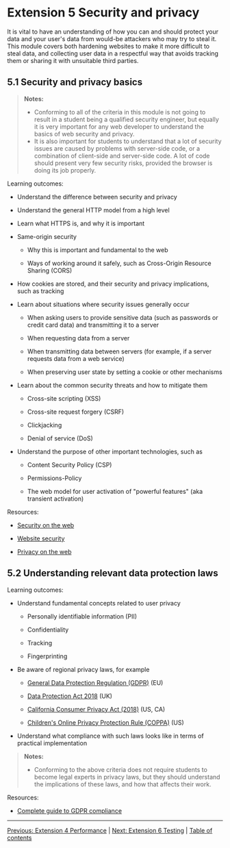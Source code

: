 # Extension 5 Security and privacy

It is vital to have an understanding of how you can and should protect your data and your user's data from would-be attackers who may try to steal it. This module covers both hardening websites to make it more difficult to steal data, and collecting user data in a respectful way that avoids tracking them or sharing it with unsuitable third parties.

## 5.1 Security and privacy basics

> **Notes:**
>
> - Conforming to all of the criteria in this module is not going to result in a student being a qualified security engineer, but equally it is very important for any web developer to understand the basics of web security and privacy.
> - It is also important for students to understand that a lot of security issues are caused by problems with server-side code, or a combination of client-side and server-side code. A lot of code should present very few security risks, provided the browser is doing its job properly.

Learning outcomes:

- Understand the difference between security and privacy

- Understand the general HTTP model from a high level

- Learn what HTTPS is, and why it is important

- Same-origin security

  - Why this is important and fundamental to the web

  - Ways of working around it safely, such as Cross-Origin Resource Sharing (CORS)

- How cookies are stored, and their security and privacy implications, such as tracking

- Learn about situations where security issues generally occur

  - When asking users to provide sensitive data (such as passwords or credit card data) and transmitting it to a server

  - When requesting data from a server

  - When transmitting data between servers (for example, if a server requests data from a web service)

  - When preserving user state by setting a cookie or other mechanisms

- Learn about the common security threats and how to mitigate them

  - Cross-site scripting (XSS)

  - Cross-site request forgery (CSRF)

  - Clickjacking

  - Denial of service (DoS)

- Understand the purpose of other important technologies, such as

  - Content Security Policy (CSP)

  - Permissions-Policy

  - The web model for user activation of "powerful features" (aka transient activation)

Resources:

- [Security on the web](https://developer.mozilla.org/docs/Web/Security)

- [Website security](https://developer.mozilla.org/docs/Learn/Server-side/First_steps/Website_security)

- [Privacy on the web](https://developer.mozilla.org/docs/Web/Privacy)

## 5.2 Understanding relevant data protection laws

Learning outcomes:

- Understand fundamental concepts related to user privacy

  - Personally identifiable information (PII)

  - Confidentiality

  - Tracking

  - Fingerprinting

- Be aware of regional privacy laws, for example

  - [General Data Protection Regulation (GDPR)](https://eur-lex.europa.eu/legal-content/EN/TXT/HTML/?uri=CELEX:32016R0679&from=EN) (EU)

  - [Data Protection Act 2018](https://www.gov.uk/data-protection) (UK)

  - [California Consumer Privacy Act (2018)](https://www.oag.ca.gov/privacy/ccpa) (US, CA)

  - [Children's Online Privacy Protection Rule (COPPA)](https://www.ftc.gov/legal-library/browse/rules/childrens-online-privacy-protection-rule-coppa) (US)

- Understand what compliance with such laws looks like in terms of practical implementation

> **Notes:**
>
> - Conforming to the above criteria does not require students to become legal experts in privacy laws, but they should understand the implications of these laws, and how that affects their work.

Resources:

- [Complete guide to GDPR compliance](https://gdpr.eu/)

---

[Previous: Extension 4 Performance](/curriculum/3-extensions/4-performance.md) | [Next: Extension 6 Testing](/curriculum/3-extensions/6-testing.md) | [Table of contents](/TOC.md)
